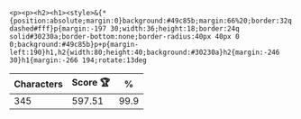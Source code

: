 `<p><p><h2><h1><style>&{*{position:absolute;margin:0}background:#49c85b;margin:66%20;border:32q dashed#fff}p{margin:-197 30;width:36;height:18;border:24q solid#30230a;border-bottom:none;border-radius:40px 40px 0 0;background:#49c85b}p+p{margin-left:190}h1,h2{width:80;height:40;background:#30230a}h2{margin:-246 30}h1{margin:-266 194;rotate:13deg`

| Characters | Score 🏆 | %    |
| ---------- | -------- | ---- |
| 345        | 597.51   | 99.9 |
